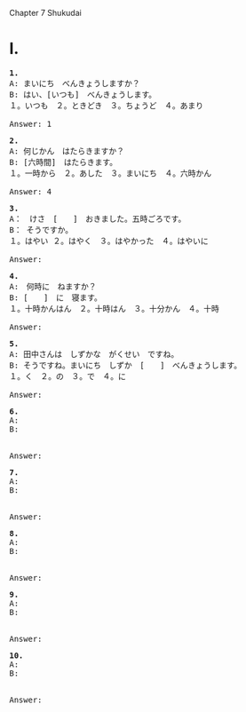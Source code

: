 Chapter 7
Shukudai

# I.

<pre>
<b>1.</b>
A: まいにち　べんきょうしますか？
B: はい、[いつも]　べんきょうします。
１。いつも　２。ときどき　３。ちょうど　４。あまり

Answer: 1
</pre>

<pre>
<b>2.</b>
A: 何じかん　はたらきますか？
B: [六時間]　はたらきます。
１。一時から　２。あした　３。まいにち　４。六時かん

Answer: 4
</pre>

<pre>
<b>3.</b>
A：　けさ　[　　]　おきました。五時ごろです。
B： そうですか。
１。はやい ２。はやく　３。はやかった　４。はやいに

Answer: 
</pre>

<pre>
<b>4.</b>
A:　何時に　ねますか？
B: [　　]　に　寝ます。
１。十時かんはん　２。十時はん　３。十分かん　４。十時

Answer:
</pre>

<pre>
<b>5.</b>
A: 田中さんは　しずかな　がくせい　ですね。
B: そうですね。まいにち　しずか　[　　]　べんきょうします。
１。く　２。の　３。で　４。に

Answer:
</pre>

<pre>
<b>6.</b>
A:
B:


Answer:
</pre>

<pre>
<b>7.</b>
A:
B:


Answer:
</pre>

<pre>
<b>8.</b>
A:
B:


Answer:
</pre>

<pre>
<b>9.</b>
A:
B:


Answer:
</pre>

<pre>
<b>10.</b>
A:
B:


Answer:
</pre>
